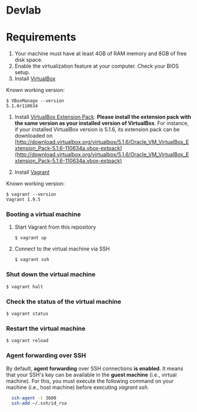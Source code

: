 Devlab
======

# Requirements

1. Your machine must have at least 4GB of RAM memory and 8GB of free disk space.
1. Enable the virtualization feature at your computer. Check your BIOS setup.
1. Install [VirtualBox](https://www.virtualbox.org/wiki/Downloads)
   
  Known working version:

   ```
   $ VBoxManage --version
   5.1.6r110634
   ```

1. Install [VirtualBox Extension Pack](https://www.virtualbox.org/wiki/Downloads). **Please install the extension pack with the same version as your installed version of VirtualBox**. For instance, if your installed VirtualBox version is 5.1.6, its extension pack can be downloaded on [http://download.virtualbox.org/virtualbox/5.1.6/Oracle_VM_VirtualBox_Extension_Pack-5.1.6-110634a.vbox-extpack](http://download.virtualbox.org/virtualbox/5.1.6/Oracle_VM_VirtualBox_Extension_Pack-5.1.6-110634a.vbox-extpack)

1. Install [Vagrant](http://www.vagrantup.com/downloads.html)

  Known working version:

   ```
   $ vagrant --version
   Vagrant 1.9.5
   ```

### Booting a virtual machine

1. Start Vagrant from this repository

    ```
    $ vagrant up
    ```
2. Connect to the virtual machine via SSH

    ```
    $ vagrant ssh
    ```

### Shut down the virtual machine

  ```
  $ vagrant halt
  ```

### Check the status of the virtual machine

  ```
  $ vagrant status
  ```

### Restart the virtual machine

  ```
  $ vagrant reload
  ```

### Agent forwarding over SSH

By default, **agent forwarding** over SSH connections **is enabled**. It means that your SSH's key can be available in the **guest machine** (i.e., virtual machine). For this, you must execute the following command on your machine (i.e., host machine) before executing _vagrant ssh_.

```bash
  ssh-agent -t 3600
  ssh-add ~/.ssh/id_rsa
```
